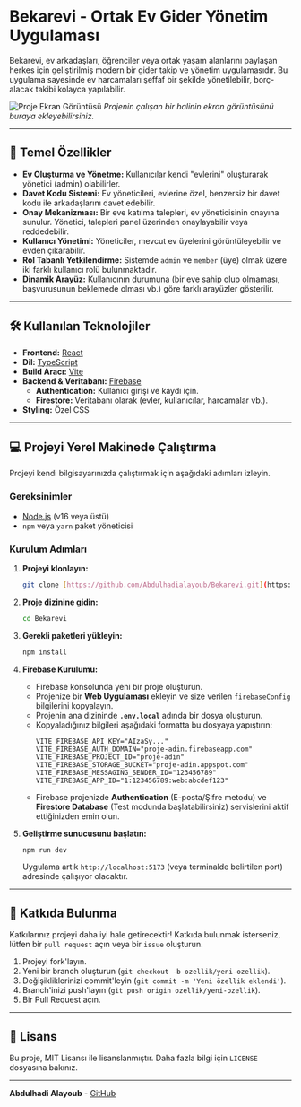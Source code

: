 # Bekarevi - Ortak Ev Gider Yönetim Uygulaması

Bekarevi, ev arkadaşları, öğrenciler veya ortak yaşam alanlarını paylaşan herkes için geliştirilmiş modern bir gider takip ve yönetim uygulamasıdır. Bu uygulama sayesinde ev harcamaları şeffaf bir şekilde yönetilebilir, borç-alacak takibi kolayca yapılabilir.

![Proje Ekran Görüntüsü](httpsd://i.imgur.com/your-screenshot-url.png) 
*Projenin çalışan bir halinin ekran görüntüsünü buraya ekleyebilirsiniz.*

---

## 🚀 Temel Özellikler

- **Ev Oluşturma ve Yönetme:** Kullanıcılar kendi "evlerini" oluşturarak yönetici (admin) olabilirler.
- **Davet Kodu Sistemi:** Ev yöneticileri, evlerine özel, benzersiz bir davet kodu ile arkadaşlarını davet edebilir.
- **Onay Mekanizması:** Bir eve katılma talepleri, ev yöneticisinin onayına sunulur. Yönetici, talepleri panel üzerinden onaylayabilir veya reddedebilir.
- **Kullanıcı Yönetimi:** Yöneticiler, mevcut ev üyelerini görüntüleyebilir ve evden çıkarabilir.
- **Rol Tabanlı Yetkilendirme:** Sistemde `admin` ve `member` (üye) olmak üzere iki farklı kullanıcı rolü bulunmaktadır.
- **Dinamik Arayüz:** Kullanıcının durumuna (bir eve sahip olup olmaması, başvurusunun beklemede olması vb.) göre farklı arayüzler gösterilir.

---

## 🛠️ Kullanılan Teknolojiler

- **Frontend:** [React](https://reactjs.org/)
- **Dil:** [TypeScript](https://www.typescriptlang.org/)
- **Build Aracı:** [Vite](https://vitejs.dev/)
- **Backend & Veritabanı:** [Firebase](https://firebase.google.com/)
  - **Authentication:** Kullanıcı girişi ve kaydı için.
  - **Firestore:** Veritabanı olarak (evler, kullanıcılar, harcamalar vb.).
- **Styling:** Özel CSS

---

## 💻 Projeyi Yerel Makinede Çalıştırma

Projeyi kendi bilgisayarınızda çalıştırmak için aşağıdaki adımları izleyin.

### Gereksinimler
- [Node.js](https://nodejs.org/en/) (v16 veya üstü)
- `npm` veya `yarn` paket yöneticisi

### Kurulum Adımları

1.  **Projeyi klonlayın:**
    ```bash
    git clone [https://github.com/Abdulhadialayoub/Bekarevi.git](https://github.com/Abdulhadialayoub/Bekarevi.git)
    ```

2.  **Proje dizinine gidin:**
    ```bash
    cd Bekarevi
    ```

3.  **Gerekli paketleri yükleyin:**
    ```bash
    npm install
    ```

4.  **Firebase Kurulumu:**
    - Firebase konsolunda yeni bir proje oluşturun.
    - Projenize bir **Web Uygulaması** ekleyin ve size verilen `firebaseConfig` bilgilerini kopyalayın.
    - Projenin ana dizininde **`.env.local`** adında bir dosya oluşturun.
    - Kopyaladığınız bilgileri aşağıdaki formatta bu dosyaya yapıştırın:
      ```env
      VITE_FIREBASE_API_KEY="AIzaSy..."
      VITE_FIREBASE_AUTH_DOMAIN="proje-adin.firebaseapp.com"
      VITE_FIREBASE_PROJECT_ID="proje-adin"
      VITE_FIREBASE_STORAGE_BUCKET="proje-adin.appspot.com"
      VITE_FIREBASE_MESSAGING_SENDER_ID="123456789"
      VITE_FIREBASE_APP_ID="1:123456789:web:abcdef123"
      ```
    - Firebase projenizde **Authentication** (E-posta/Şifre metodu) ve **Firestore Database** (Test modunda başlatabilirsiniz) servislerini aktif ettiğinizden emin olun.

5.  **Geliştirme sunucusunu başlatın:**
    ```bash
    npm run dev
    ```
    Uygulama artık `http://localhost:5173` (veya terminalde belirtilen port) adresinde çalışıyor olacaktır.

---

## 🤝 Katkıda Bulunma

Katkılarınız projeyi daha iyi hale getirecektir! Katkıda bulunmak isterseniz, lütfen bir `pull request` açın veya bir `issue` oluşturun.

1.  Projeyi fork'layın.
2.  Yeni bir branch oluşturun (`git checkout -b ozellik/yeni-ozellik`).
3.  Değişikliklerinizi commit'leyin (`git commit -m 'Yeni özellik eklendi'`).
4.  Branch'inizi push'layın (`git push origin ozellik/yeni-ozellik`).
5.  Bir Pull Request açın.

---

## 📄 Lisans

Bu proje, MIT Lisansı ile lisanslanmıştır. Daha fazla bilgi için `LICENSE` dosyasına bakınız.

---

**Abdulhadi Alayoub** - [GitHub](https://github.com/Abdulhadialayoub)
